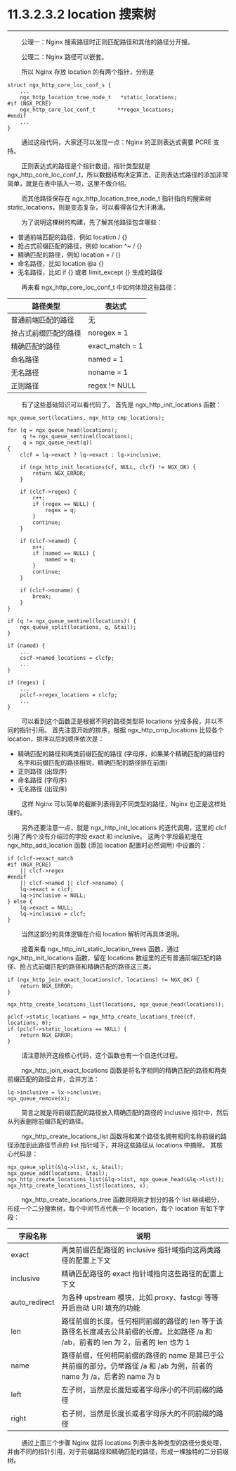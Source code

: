 # 11.3.2.3.2 location 搜索树
***

&emsp;&emsp;
公理一：Nginx 搜索路径时正则匹配路径和其他的路径分开搜。

&emsp;&emsp;
公理二：Nginx 路径可以嵌套。

&emsp;&emsp;
所以 Nginx 存放 location 的有两个指针，分别是

    struct ngx_http_core_loc_conf_s {
        ...
        ngx_http_location_tree_node_t   *static_locations;
    #if (NGX_PCRE)
        ngx_http_core_loc_conf_t       **regex_locations;
    #endif
        ...
    }

&emsp;&emsp;
通过这段代码，大家还可以发现一点：Nginx 的正则表达式需要 PCRE 支持。

&emsp;&emsp;
正则表达式的路径是个指针数组，指针类型就是 ngx\_http\_core\_loc\_conf\_t，所以数据结构决定算法，正则表达式路径的添加非常简单，就是在表中插入一项，这里不做介绍。

&emsp;&emsp;
而其他路径保存在 ngx\_http\_location\_tree\_node\_t 指针指向的搜索树 static\_locations，则是变态复杂，可以看得各位大汗淋漓。

&emsp;&emsp;
为了说明这棵树的构建，先了解其他路径包含哪些：

+ 普通前端匹配的路径，例如 location / {}
+ 抢占式前缀匹配的路径，例如 location ^~ / {}
+ 精确匹配的路径，例如 location = / {}
+ 命名路径，比如 location @a {}
+ 无名路径，比如 if {} 或者 limit\_except {} 生成的路径

&emsp;&emsp;
再来看 ngx\_http\_core\_loc\_conf\_t 中如何体现这些路径：

|路径类型|表达式|
| --- | --- |
|普通前端匹配的路径|无|
|抢占式前缀匹配的路径|noregex = 1|
|精确匹配的路径|exact\_match = 1|
|命名路径|named = 1|
|无名路径|noname = 1|
|正则路径|regex != NULL|

&emsp;&emsp;
有了这些基础知识可以看代码了。
首先是 ngx\_http\_init\_locations 函数：

    ngx_queue_sort(locations, ngx_http_cmp_locations);

    for (q = ngx_queue_head(locations);
         q != ngx_queue_sentinel(locations);
         q = ngx_queue_next(q))
    {
        clcf = lq->exact ? lq->exact : lq->inclusive;

        if (ngx_http_init_locations(cf, NULL, clcf) != NGX_OK) {
            return NGX_ERROR;
        }

        if (clcf->regex) {
            r++;
            if (regex == NULL) {
                regex = q;
            }
            continue;
        }

        if (clcf->named) {
            n++;
            if (named == NULL) {
                named = q;
            }
            continue;
        }

        if (clcf->noname) {
            break;
        }
    }

    if (q != ngx_queue_sentinel(locations)) {
        ngx_queue_split(locations, q, &tail);
    }

    if (named) {
        ...
        cscf->named_locations = clcfp;
        ...
    }

    if (regex) {
        ...
        pclcf->regex_locations = clcfp;
        ...
    }

&emsp;&emsp;
可以看到这个函数正是根据不同的路径类型将 locations 分成多段，并以不同的指针引用。
首先注意开始的排序，根据 ngx\_http\_cmp\_locations 比较各个 location，排序以后的顺序依次是：

+ 精确匹配的路径和两类前缀匹配的路径 (字母序，如果某个精确匹配的路径的名字和前缀匹配的路径相同，精确匹配的路径排在前面)
+ 正则路径 (出现序)
+ 命名路径 (字母序)
+ 无名路径 (出现序)

&emsp;&emsp;
这样 Nginx 可以简单的截断列表得到不同类型的路径，Nginx 也正是这样处理的。

&emsp;&emsp;
另外还要注意一点，就是 ngx\_http\_init\_locations 的迭代调用，这里的 clcf 引用了两个没有介绍过的字段 exact 和 inclusive。
这两个字段最初是在 ngx\_http\_add\_location 函数 (添加 location 配置时必然调用) 中设置的：

    if (clcf->exact_match
    #if (NGX_PCRE)
        || clcf->regex
    #endif
        || clcf->named || clcf->noname) {
        lq->exact = clcf;
        lq->inclusive = NULL;
    } else {
        lq->exact = NULL;
        lq->inclusive = clcf;
    }

&emsp;&emsp;
当然这部分的具体逻辑在介绍 location 解析时再具体说明。

&emsp;&emsp;
接着来看 ngx\_http\_init\_static\_location\_trees 函数，通过 ngx\_http\_init\_locations 函数，留在 locations 数组里的还有普通前端匹配的路径、抢占式前缀匹配的路径和精确匹配的路径这三类。

    if (ngx_http_join_exact_locations(cf, locations) != NGX_OK) {
        return NGX_ERROR;
    }

    ngx_http_create_locations_list(locations, ngx_queue_head(locations));

    pclcf->static_locations = ngx_http_create_locations_tree(cf, locations, 0);
    if (pclcf->static_locations == NULL) {
        return NGX_ERROR;
    }

&emsp;&emsp;
请注意除开这段核心代码，这个函数也有一个自迭代过程。

&emsp;&emsp;
ngx\_http\_join\_exact\_locations 函数是将名字相同的精确匹配的路径和两类前缀匹配的路径合并，合并方法：

    lq->inclusive = lx->inclusive;
    ngx_queue_remove(x);

&emsp;&emsp;
简言之就是将前缀匹配的路径放入精确匹配的路径的 inclusive 指针中，然后从列表删除前缀匹配的路径。

&emsp;&emsp;
ngx\_http\_create\_locations\_list 函数将和某个路径名拥有相同名称前缀的路径添加到此路径节点的 list 指针域下，并将这些路径从 locations 中摘除。
其核心代码是：

    ngx_queue_split(&lq->list, x, &tail);
    ngx_queue_add(locations, &tail);
    ngx_http_create_locations_list(&lq->list, ngx_queue_head(&lq->list));
    ngx_http_create_locations_list(locations, x);

&emsp;&emsp;
ngx\_http\_create\_locations\_tree 函数则将刚才划分的各个 list 继续细分，形成一个二分搜索树，每个中间节点代表一个 location，每个 location 有如下字段：

|字段名称|说明|
| --- | --- |
|exact|两类前缀匹配路径的 inclusive 指针域指向这两类路径的配置上下文|
|inclusive|精确匹配路径的 exact 指针域指向这些路径的配置上下文|
|auto\_redirect|为各种 upstream 模块，比如 proxy、fastcgi 等等开启自动 URI 填充的功能|
|len|路径前缀的长度。任何相同前缀的路径的 len 等于该路径名长度减去公共前缀的长度。比如路径 /a 和 /ab，前者的 len 为 2，后者的 len 也为 1|
|name|路径前缀，任何相同前缀的路径的 name 是其已于公共前缀的部分。仍举路径 /a 和 /ab 为例，前者的 name 为 /a，后者的 name 为 b|
|left|左子树，当然是长度短或者字母序小的不同前缀的路径|
|right|右子树，当然是长度长或者字母序大的不同前缀的路径|

&emsp;&emsp;
通过上面三个步骤 Nginx 就将 locations 列表中各种类型的路径分类处理，并由不同的指针引用，对于前缀路径和精确匹配的路径，形成一棵独特的二分前缀树。